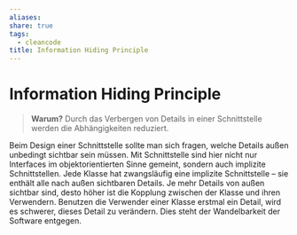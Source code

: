 ```yaml
---
aliases: 
share: true
tags:
  - cleancode
title: Information Hiding Principle
---
```

 
# Information Hiding Principle

>**Warum?**
>Durch das Verbergen von Details in einer Schnittstelle werden die Abhängigkeiten reduziert.

Beim Design einer Schnittstelle sollte man sich fragen, welche Details außen unbedingt sichtbar sein müssen. Mit Schnittstelle sind hier nicht nur Interfaces im objektorientierten Sinne gemeint, sondern auch implizite Schnittstellen. Jede Klasse hat zwangsläufig eine implizite Schnittstelle – sie enthält alle nach außen sichtbaren Details. Je mehr Details von außen sichtbar sind, desto höher ist die Kopplung zwischen der Klasse und ihren Verwendern. Benutzen die Verwender einer Klasse erstmal ein Detail, wird es schwerer, dieses Detail zu verändern. Dies steht der Wandelbarkeit der Software entgegen.